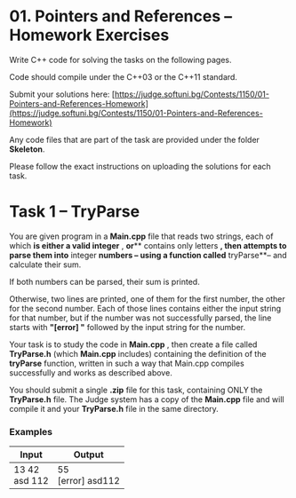 # 01. Pointers and References – Homework Exercises

Write C++ code for solving the tasks on the following pages.

Code should compile under the C++03 or the C++11 standard.

Submit your solutions here: [https://judge.softuni.bg/Contests/1150/01-Pointers-and-References-Homework](https://judge.softuni.bg/Contests/1150/01-Pointers-and-References-Homework)

Any code files that are part of the task are provided under the folder **Skeleton**.

Please follow the exact instructions on uploading the solutions for each task.

# Task 1 – TryParse

You are given program in a **Main.cpp** file that reads two strings, each of which **is either a valid integer** , **or**** contains only letters **, then attempts to parse them into** integer **numbers – using a function called** tryParse**– and calculate their sum.

If both numbers can be parsed, their sum is printed.

Otherwise, two lines are printed, one of them for the first number, the other for the second number. Each of those lines contains either the input string for that number, but if the number was not successfully parsed, the line starts with **&quot;[error] &quot;** followed by the input string for the number.

Your task is to study the code in **Main.cpp** , then create a file called **TryParse.h** (which **Main.cpp** includes) containing the definition of the **tryParse** function, written in such a way that Main.cpp compiles successfully and works as described above.

You should submit a single **.zip** file for this task, containing ONLY the **TryParse.h** file. The Judge system has a copy of the **Main.cpp** file and will compile it and your **TryParse.h** file in the same directory.

### Examples

| **Input** | **Output** |
| --- | --- |
| 13 42 <br> asd 112 | 55 <br> [error] asd112 |
